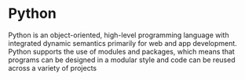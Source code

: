 # Python
Python is an object-oriented, high-level programming language with integrated dynamic semantics primarily for web and app development.
Python supports the use of modules and packages, which means that programs can be designed in a modular style and code can be reused across a variety of projects
